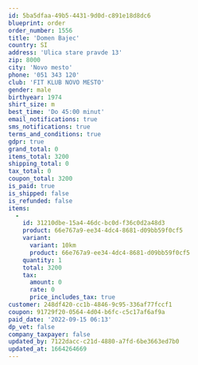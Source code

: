 ```yaml
---
id: 5ba5dfaa-49b5-4431-9d0d-c891e18d8dc6
blueprint: order
order_number: 1556
title: 'Domen Bajec'
country: SI
address: 'Ulica stare pravde 13'
zip: 8000
city: 'Novo mesto'
phone: '051 343 120'
club: 'FIT KLUB NOVO MESTO'
gender: male
birthyear: 1974
shirt_size: m
best_time: 'Do 45:00 minut'
email_notifications: true
sms_notifications: true
terms_and_conditions: true
gdpr: true
grand_total: 0
items_total: 3200
shipping_total: 0
tax_total: 0
coupon_total: 3200
is_paid: true
is_shipped: false
is_refunded: false
items:
  -
    id: 31210dbe-15a4-46dc-bc0d-f36c0d2a48d3
    product: 66e767a9-ee34-4dc4-8681-d09bb59f0cf5
    variant:
      variant: 10km
      product: 66e767a9-ee34-4dc4-8681-d09bb59f0cf5
    quantity: 1
    total: 3200
    tax:
      amount: 0
      rate: 0
      price_includes_tax: true
customer: 248df420-cc1b-4846-9c95-336af77fccf1
coupon: 91729f20-0564-4d04-b6fc-c5c17af6af9a
paid_date: '2022-09-15 06:13'
dp_vet: false
company_taxpayer: false
updated_by: 7122dacc-c21d-4880-a7fd-6be3663ed7b0
updated_at: 1664264669
---
```

